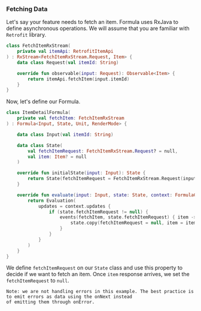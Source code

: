### Fetching Data
Let's say your feature needs to fetch an item. Formula uses RxJava
to define asynchronous operations. We will assume that you are familiar
with `Retrofit` library.

```kotlin
class FetchItemRxStream(
    private val itemApi: RetrofitItemApi
) : RxStream<FetchItemRxStream.Request, Item> {
    data class Request(val itemId: String)

    override fun observable(input: Request): Observable<Item> {
        return itemApi.fetchItem(input.itemId)
    }
}
```

Now, let's define our Formula.
```kotlin
class ItemDetailFormula(
    private val fetchItem: FetchItemRxStream
) : Formula<Input, State, Unit, RenderMode> {

    data class Input(val itemId: String)

    data class State(
        val fetchItemRequest: FetchItemRxStream.Request? = null,
        val item: Item? = null
    )

    override fun initialState(input: Input): State {
        return State(fetchItemRequest = FetchItemRxStream.Request(input.itemId))
    }

    override fun evaluate(input: Input, state: State, context: FormulaContext<State, Unit>): Evaluation<RenderModel> {
        return Evaluation(
            updates = context.updates {
                if (state.fetchItemRequest != null) {
                    events(fetchItem, state.fetchItemRequest) { item ->
                        state.copy(fetchItemRequest = null, item = item).transition()
                    }
                }
            }
        )
    }
}
```

We define `fetchItemRequest` on our `State` class and use this property to decide if we want to
fetch an item. Once `item` response arrives, we set the `fetchItemRequest` to `null`.
```
Note: we are not handling errors in this example. The best practice is to emit errors as data using the onNext instead
of emitting them through onError.
```
